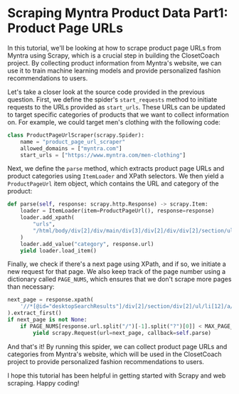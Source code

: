 # Scraping Myntra Product Data Part1: Product Page URLs
In this tutorial, we'll be looking at how to scrape product page URLs from Myntra using Scrapy, which is a crucial step in building the ClosetCoach project. By collecting product information from Myntra's website, we can use it to train machine learning models and provide personalized fashion recommendations to users.

Let's take a closer look at the source code provided in the previous question. First, we define the spider's `start_requests` method to initiate requests to the URLs provided as `start_urls`. These URLs can be updated to target specific categories of products that we want to collect information on. For example, we could target men's clothing with the following code:

```python
class ProductPageUrlScraper(scrapy.Spider):     
    name = "product_page_url_scraper"     
    allowed_domains = ["myntra.com"]     
    start_urls = ["https://www.myntra.com/men-clothing"]
```

Next, we define the `parse` method, which extracts product page URLs and product categories using `ItemLoader` and XPath selectors. We then yield a `ProductPageUrl` item object, which contains the URL and category of the product:

```python
def parse(self, response: scrapy.http.Response) -> scrapy.Item:
    loader = ItemLoader(item=ProductPageUrl(), response=response)
    loader.add_xpath(
        "urls",
        "/html/body/div[2]/div/main/div[3]/div[2]/div/div[2]/section/ul/li/a/@href",
    )
    loader.add_value("category", response.url)
    yield loader.load_item()
```

Finally, we check if there's a next page using XPath, and if so, we initiate a new request for that page. We also keep track of the page number using a dictionary called `PAGE_NUMS`, which ensures that we don't scrape more pages than necessary:

```python
next_page = response.xpath(
    '//*[@id="desktopSearchResults"]/div[2]/section/div[2]/ul/li[12]/a/@href'
).extract_first()
if next_page is not None:
    if PAGE_NUMS[response.url.split("/")[-1].split("?")[0]] < MAX_PAGE_NUM:
        yield scrapy.Request(url=next_page, callback=self.parse)

```

And that's it! By running this spider, we can collect product page URLs and categories from Myntra's website, which will be used in the ClosetCoach project to provide personalized fashion recommendations to users.

I hope this tutorial has been helpful in getting started with Scrapy and web scraping. Happy coding!

